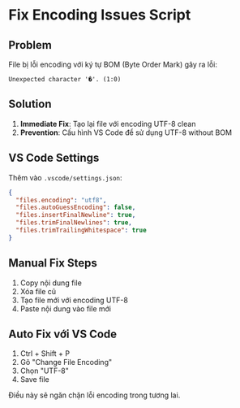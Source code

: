 # Fix Encoding Issues Script

## Problem

File bị lỗi encoding với ký tự BOM (Byte Order Mark) gây ra lỗi:

```
Unexpected character '�'. (1:0)
```

## Solution

1. **Immediate Fix**: Tạo lại file với encoding UTF-8 clean
2. **Prevention**: Cấu hình VS Code để sử dụng UTF-8 without BOM

## VS Code Settings

Thêm vào `.vscode/settings.json`:

```json
{
  "files.encoding": "utf8",
  "files.autoGuessEncoding": false,
  "files.insertFinalNewline": true,
  "files.trimFinalNewlines": true,
  "files.trimTrailingWhitespace": true
}
```

## Manual Fix Steps

1. Copy nội dung file
2. Xóa file cũ
3. Tạo file mới với encoding UTF-8
4. Paste nội dung vào file mới

## Auto Fix với VS Code

1. Ctrl + Shift + P
2. Gõ "Change File Encoding"
3. Chọn "UTF-8"
4. Save file

Điều này sẽ ngăn chặn lỗi encoding trong tương lai.
